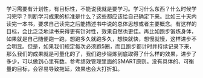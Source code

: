 学习需要有计划性，有目标性，不能说我就是要学习。学习什么东西？什么时候学习完毕？判断学习成果的标准是什么？这些都应该给自己确定下来。比如三十天内读完一本书，要求自己读完之后能描述书中说的总体思想或者主要概念。有这样的目标，会比泛泛地读书来得更有针对性，效果自然也更佳。再比如跑步锻炼身体，如果就是自己随便跑一跑，想跑多久就跑多久，想快就快，想慢就慢，这样进步不会明显。但是，如果我们规定每次必须跑5圈，而且跑步都计时并持续记录下来，那么我们的成果就是可量化的了，我们跑步锻炼到底取得了什么样的效果，进步了多少，可以做到心里有数。参考绩效管理里面的SMART原则。没有具体的、可衡量的目标，会容易导致拖延，效果也会大打折扣。

